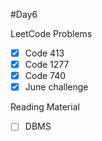 #Day6

LeetCode Problems
- [x] Code 413
- [x] Code 1277
- [x] Code 740
- [x] June challenge

Reading Material
- [ ] DBMS